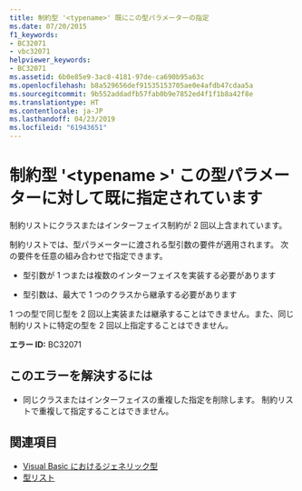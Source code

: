 ```yaml
---
title: 制約型 '<typename>' 既にこの型パラメーターの指定
ms.date: 07/20/2015
f1_keywords:
- BC32071
- vbc32071
helpviewer_keywords:
- BC32071
ms.assetid: 6b0e85e9-3ac8-4181-97de-ca690b95a63c
ms.openlocfilehash: b8a529656def91535153705ae0e4afdb47cdaa5a
ms.sourcegitcommit: 9b552addadfb57fab0b9e7852ed4f1f1b8a42f8e
ms.translationtype: HT
ms.contentlocale: ja-JP
ms.lasthandoff: 04/23/2019
ms.locfileid: "61943651"
---
```

# <a name="constraint-type-typename-already-specified-for-this-type-parameter"></a>制約型 '\<typename >' この型パラメーターに対して既に指定されています
制約リストにクラスまたはインターフェイス制約が 2 回以上含まれています。  
  
 制約リストでは、型パラメーターに渡される型引数の要件が適用されます。 次の要件を任意の組み合わせで指定できます。  
  
- 型引数が 1 つまたは複数のインターフェイスを実装する必要があります  
  
- 型引数は、最大で 1 つのクラスから継承する必要があります  
  
 1 つの型で同じ型を 2 回以上実装または継承することはできません。また、同じ制約リストに特定の型を 2 回以上指定することはできません。  
  
 **エラー ID:** BC32071  
  
## <a name="to-correct-this-error"></a>このエラーを解決するには  
  
- 同じクラスまたはインターフェイスの重複した指定を削除します。 制約リストで重複して指定することはできません。  
  
## <a name="see-also"></a>関連項目

- [Visual Basic におけるジェネリック型](../../visual-basic/programming-guide/language-features/data-types/generic-types.md)
- [型リスト](../../visual-basic/language-reference/statements/type-list.md)
